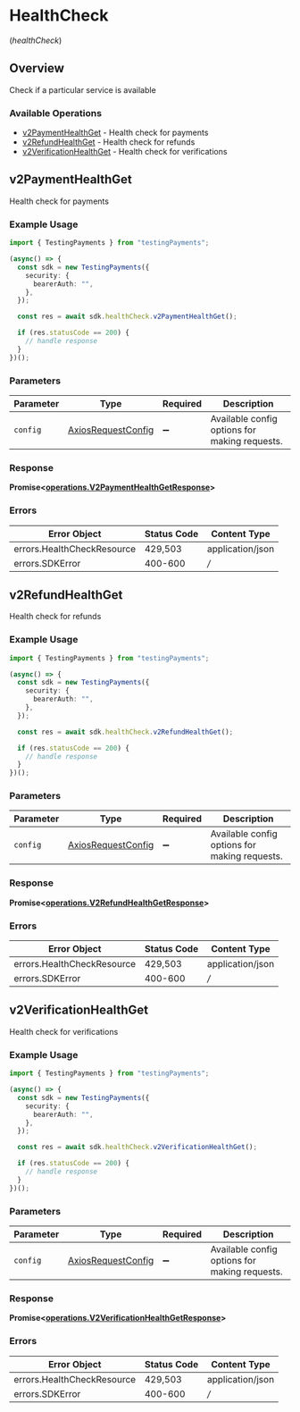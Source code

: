 # HealthCheck
(*healthCheck*)

## Overview

Check if a particular service is available

### Available Operations

* [v2PaymentHealthGet](#v2paymenthealthget) - Health check for payments
* [v2RefundHealthGet](#v2refundhealthget) - Health check for refunds
* [v2VerificationHealthGet](#v2verificationhealthget) - Health check for verifications

## v2PaymentHealthGet

Health check for payments

### Example Usage

```typescript
import { TestingPayments } from "testingPayments";

(async() => {
  const sdk = new TestingPayments({
    security: {
      bearerAuth: "",
    },
  });

  const res = await sdk.healthCheck.v2PaymentHealthGet();

  if (res.statusCode == 200) {
    // handle response
  }
})();
```

### Parameters

| Parameter                                                    | Type                                                         | Required                                                     | Description                                                  |
| ------------------------------------------------------------ | ------------------------------------------------------------ | ------------------------------------------------------------ | ------------------------------------------------------------ |
| `config`                                                     | [AxiosRequestConfig](https://axios-http.com/docs/req_config) | :heavy_minus_sign:                                           | Available config options for making requests.                |


### Response

**Promise<[operations.V2PaymentHealthGetResponse](../../sdk/models/operations/v2paymenthealthgetresponse.md)>**
### Errors

| Error Object               | Status Code                | Content Type               |
| -------------------------- | -------------------------- | -------------------------- |
| errors.HealthCheckResource | 429,503                    | application/json           |
| errors.SDKError            | 400-600                    | */*                        |

## v2RefundHealthGet

Health check for refunds

### Example Usage

```typescript
import { TestingPayments } from "testingPayments";

(async() => {
  const sdk = new TestingPayments({
    security: {
      bearerAuth: "",
    },
  });

  const res = await sdk.healthCheck.v2RefundHealthGet();

  if (res.statusCode == 200) {
    // handle response
  }
})();
```

### Parameters

| Parameter                                                    | Type                                                         | Required                                                     | Description                                                  |
| ------------------------------------------------------------ | ------------------------------------------------------------ | ------------------------------------------------------------ | ------------------------------------------------------------ |
| `config`                                                     | [AxiosRequestConfig](https://axios-http.com/docs/req_config) | :heavy_minus_sign:                                           | Available config options for making requests.                |


### Response

**Promise<[operations.V2RefundHealthGetResponse](../../sdk/models/operations/v2refundhealthgetresponse.md)>**
### Errors

| Error Object               | Status Code                | Content Type               |
| -------------------------- | -------------------------- | -------------------------- |
| errors.HealthCheckResource | 429,503                    | application/json           |
| errors.SDKError            | 400-600                    | */*                        |

## v2VerificationHealthGet

Health check for verifications

### Example Usage

```typescript
import { TestingPayments } from "testingPayments";

(async() => {
  const sdk = new TestingPayments({
    security: {
      bearerAuth: "",
    },
  });

  const res = await sdk.healthCheck.v2VerificationHealthGet();

  if (res.statusCode == 200) {
    // handle response
  }
})();
```

### Parameters

| Parameter                                                    | Type                                                         | Required                                                     | Description                                                  |
| ------------------------------------------------------------ | ------------------------------------------------------------ | ------------------------------------------------------------ | ------------------------------------------------------------ |
| `config`                                                     | [AxiosRequestConfig](https://axios-http.com/docs/req_config) | :heavy_minus_sign:                                           | Available config options for making requests.                |


### Response

**Promise<[operations.V2VerificationHealthGetResponse](../../sdk/models/operations/v2verificationhealthgetresponse.md)>**
### Errors

| Error Object               | Status Code                | Content Type               |
| -------------------------- | -------------------------- | -------------------------- |
| errors.HealthCheckResource | 429,503                    | application/json           |
| errors.SDKError            | 400-600                    | */*                        |
